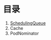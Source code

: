 <!--
 * @Author: jinde.zgm
 * @Date: 2021-02-27 10:15:21
 * @Description: kube-scheduler源码解析
-->

# 目录

1. [SchedulingQueue](./SchedulingQueue.md)
2. Cache
3. PodNominator
